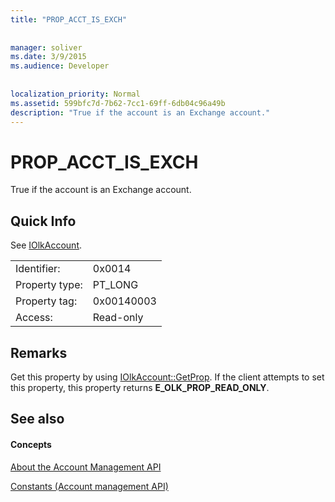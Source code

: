 ```yaml
---
title: "PROP_ACCT_IS_EXCH"
 
 
manager: soliver
ms.date: 3/9/2015
ms.audience: Developer
 
 
localization_priority: Normal
ms.assetid: 599bfc7d-7b62-7cc1-69ff-6db04c96a49b
description: "True if the account is an Exchange account."
---
```


# PROP_ACCT_IS_EXCH

True if the account is an Exchange account.
  
## Quick Info

See [IOlkAccount](iolkaccount.md).
  
|||
|:-----|:-----|
|Identifier:  <br/> |0x0014  <br/> |
|Property type:  <br/> |PT_LONG  <br/> |
|Property tag:  <br/> |0x00140003  <br/> |
|Access:  <br/> |Read-only  <br/> |
   
## Remarks

Get this property by using [IOlkAccount::GetProp](iolkaccount-getprop.md). If the client attempts to set this property, this property returns **E_OLK_PROP_READ_ONLY**. 
  
## See also

#### Concepts

[About the Account Management API](about-the-account-management-api.md)
  
[Constants (Account management API)](constants-account-management-api.md)

